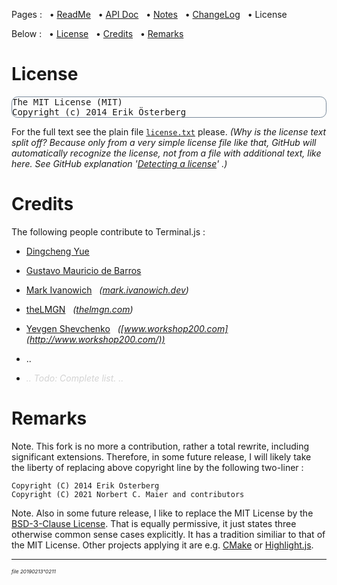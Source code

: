 Pages : &nbsp;
 • [ReadMe](./../README.md) &nbsp;
 • [API Doc](./apidoc.md) &nbsp;
 • [Notes](./notes.md) &nbsp;
 • [ChangeLog](./changelog.md) &nbsp;
 • License

Below : &nbsp;
 • [License](#license) &nbsp;
 • [Credits](#credits) &nbsp;
 • [Remarks](#remarks) &nbsp;

<a name="license"></a>
# License

<pre style="border:1px solid LightSlateGrey; border-radius:0.7em;">
The MIT License (MIT)
Copyright (c) 2014 Erik Österberg
</pre>

For the full text see the plain file [`license.txt`](./../license.txt) please.
 _(Why is the license text split off? Because only from a very simple license file
 like that, GitHub will automatically recognize the license, not from a file with
 additional text, like here. See GitHub explanation
 '[Detecting a license](https://docs.github.com/en/github/creating-cloning-and-archiving-repositories/licensing-a-repository#detecting-a-license)'
.)_

<span hidden>Above MIT License text is available e.g. on
[www.opensource.org/licenses/MIT](http://www.opensource.org/licenses/MIT)
<sup><sub><sup>[ref&nbsp;20120226°1234]</sup></sub></sup>.</span>

<a name="credits"></a>
# Credits

The following people contribute to Terminal.js :

- [Dingcheng Yue](https://github.com/DarwinSenior)

- [Gustavo Mauricio de Barros](https://github.com/gumbarros)

- [Mark Ivanowich](https://github.com/MarkIvanowich) &nbsp; _([mark.ivanowich.dev](https://mark.ivanowich.dev/))_

- [theLMGN](https://github.com/theLMGN) &nbsp; _([thelmgn.com](http://thelmgn.com/))_

- [Yevgen Shevchenko](https://github.com/commanddotcom) &nbsp; _([www.workshop200.com](http://www.workshop200.com/))_

- ..

- *<span style="color:LightGray;">.. Todo: Complete list. ..</span>*

<a name="remarks"></a>
# Remarks

Note. This fork is no more a contribution, rather a total rewrite, including
significant extensions. Therefore, in some future release, I will likely take
the liberty of replacing above copyright line by the following two-liner :

```
Copyright (C) 2014 Erik Österberg
Copyright (C) 2021 Norbert C. Maier and contributors
```

Note. Also in some future release, I like to replace the MIT License by the
[BSD-3-Clause License](https://opensource.org/licenses/BSD-3-Clause).
That is equally permissive, it just states three otherwise common sense
cases explicitly. It has a tradition similiar to that of the MIT License.
Other projects applying it are e.g.
[CMake](https://gitlab.kitware.com/cmake/cmake)
or [Highlight.js](https://github.com/highlightjs/highlight.js).

---

<sup><sub><sup>*file 20190213°0211*</sup></sub></sup>
